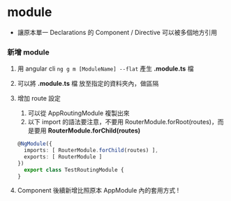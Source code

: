 # module

- 讓原本單一 Declarations 的 Component / Directive 可以被多個地方引用

### 新增 module

1. 用 angular cli `ng g m [ModuleName] --flat` 產生 **.module.ts** 檔
1. 可以將 **.module.ts** 檔 放至指定的資料夾內，做區隔
1. 增加 route 設定
   1. 可以從 AppRoutingModule 複製出來
   2. 以下 import 的語法要注意，不要用 RouterModule.forRoot(routes)，而是要用 **RouterModule.forChild(routes)**

   ```ts
   @NgModule({
     imports: [ RouterModule.forChild(routes) ],
     exports: [ RouterModule ]
   })
     export class TestRoutingModule {
   }
   ```
1. Component 後續新增比照原本 AppModule 內的套用方式 !

